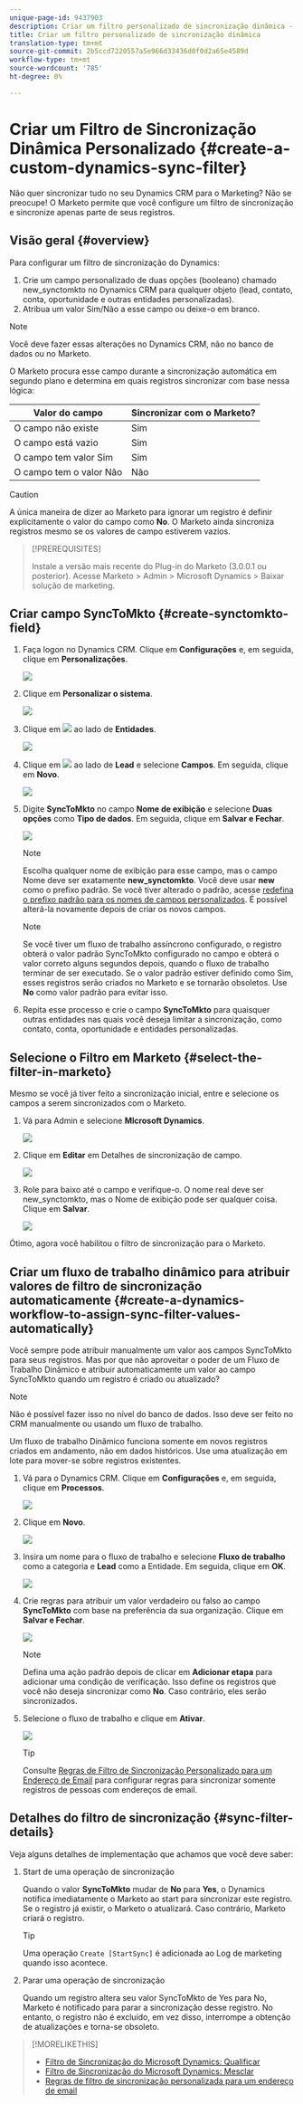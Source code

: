 ```yaml
---
unique-page-id: 9437903
description: Criar um filtro personalizado de sincronização dinâmica - Documentos do marketing - Documentação do produto
title: Criar um filtro personalizado de sincronização dinâmica
translation-type: tm+mt
source-git-commit: 2b5ccd7220557a5e966d33436d0f0d2a65e4589d
workflow-type: tm+mt
source-wordcount: '785'
ht-degree: 0%

---
```



# Criar um Filtro de Sincronização Dinâmica Personalizado {#create-a-custom-dynamics-sync-filter}

Não quer sincronizar tudo no seu Dynamics CRM para o Marketing? Não se preocupe! O Marketo permite que você configure um filtro de sincronização e sincronize apenas parte de seus registros.

## Visão geral {#overview}

Para configurar um filtro de sincronização do Dynamics:

1. Crie um campo personalizado de duas opções (booleano) chamado new_synctomkto no Dynamics CRM para qualquer objeto (lead, contato, conta, oportunidade e outras entidades personalizadas).
1. Atribua um valor Sim/Não a esse campo ou deixe-o em branco.

>[!NOTE]
>
>Você deve fazer essas alterações no Dynamics CRM, não no banco de dados ou no Marketo.

O Marketo procura esse campo durante a sincronização automática em segundo plano e determina em quais registros sincronizar com base nessa lógica:

| Valor do campo | Sincronizar com o Marketo? |
|---|---|
| O campo não existe | Sim |
| O campo está vazio | Sim |
| O campo tem valor Sim | Sim |
| O campo tem o valor Não | Não |

>[!CAUTION]
>
>A única maneira de dizer ao Marketo para ignorar um registro é definir explicitamente o valor do campo como **No**. O Marketo ainda sincroniza registros mesmo se os valores de campo estiverem vazios.

>[!PREREQUISITES]
>
>Instale a versão mais recente do Plug-in do Marketo (3.0.0.1 ou posterior). Acesse Marketo > Admin > Microsoft Dynamics > Baixar solução de marketing.

## Criar campo SyncToMkto {#create-synctomkto-field}

1. Faça logon no Dynamics CRM. Clique em **Configurações** e, em seguida, clique em **Personalizações**.

   ![](assets/image2015-8-10-21-3a40-3a9.png)

1. Clique em **Personalizar o sistema**.

   ![](assets/image2015-8-10-21-3a42-3a15.png)

1. Clique em ![](assets/image2015-8-10-21-3a44-3a23.png) ao lado de **Entidades**.

   ![](assets/image2015-8-10-21-3a43-3a39.png)

1. Clique em ![](assets/image2015-8-10-21-3a44-3a23.png) ao lado de **Lead** e selecione **Campos**. Em seguida, clique em **Novo**.

   ![](assets/image2015-8-10-21-3a49-3a49.png)

1. Digite **SyncToMkto** no campo **Nome de exibição** e selecione **Duas opções** como **Tipo de dados**. Em seguida, clique em **Salvar e Fechar**.

   ![](assets/image2015-9-8-10-3a25-3a33.png)

   >[!NOTE]
   >
   >Escolha qualquer nome de exibição para esse campo, mas o campo Nome deve ser exatamente **new_synctomkto**. Você deve usar **new** como o prefixo padrão. Se você tiver alterado o padrão, acesse [redefina o prefixo padrão para os nomes de campos personalizados](/help/marketo/product-docs/crm-sync/microsoft-dynamics-sync/create-a-custom-dynamics-sync-filter/set-a-default-custom-field-prefix.md). É possível alterá-la novamente depois de criar os novos campos.

   >[!NOTE]
   >
   >Se você tiver um fluxo de trabalho assíncrono configurado, o registro obterá o valor padrão SyncToMkto configurado no campo e obterá o valor correto alguns segundos depois, quando o fluxo de trabalho terminar de ser executado. Se o valor padrão estiver definido como Sim, esses registros serão criados no Marketo e se tornarão obsoletos. Use **No** como valor padrão para evitar isso.

1. Repita esse processo e crie o campo **SyncToMkto** para quaisquer outras entidades nas quais você deseja limitar a sincronização, como contato, conta, oportunidade e entidades personalizadas.

## Selecione o Filtro em Marketo {#select-the-filter-in-marketo}

Mesmo se você já tiver feito a sincronização inicial, entre e selecione os campos a serem sincronizados com o Marketo.

1. Vá para Admin e selecione **MIcrosoft Dynamics**.

   ![](assets/image2015-10-9-9-3a50-3a9.png)

1. Clique em **Editar** em Detalhes de sincronização de campo.

   ![](assets/image2015-10-9-9-3a52-3a23.png)

1. Role para baixo até o campo e verifique-o. O nome real deve ser new_synctomkto, mas o Nome de exibição pode ser qualquer coisa. Clique em **Salvar**.

   ![](assets/image2015-10-9-9-3a56-3a23.png)

Ótimo, agora você habilitou o filtro de sincronização para o Marketo.

## Criar um fluxo de trabalho dinâmico para atribuir valores de filtro de sincronização automaticamente {#create-a-dynamics-workflow-to-assign-sync-filter-values-automatically}

Você sempre pode atribuir manualmente um valor aos campos SyncToMkto para seus registros. Mas por que não aproveitar o poder de um Fluxo de Trabalho Dinâmico e atribuir automaticamente um valor ao campo SyncToMkto quando um registro é criado ou atualizado?

>[!NOTE]
>
>Não é possível fazer isso no nível do banco de dados. Isso deve ser feito no CRM manualmente ou usando um fluxo de trabalho.
>
>Um fluxo de trabalho Dinâmico funciona somente em novos registros criados em andamento, não em dados históricos. Use uma atualização em lote para mover-se sobre registros existentes.

1. Vá para o Dynamics CRM. Clique em **Configurações** e, em seguida, clique em **Processos**.

   ![](assets/image2015-8-11-8-3a42-3a10.png)

1. Clique em **Novo**.

   ![](assets/image2015-8-11-8-3a43-3a46.png)

1. Insira um nome para o fluxo de trabalho e selecione **Fluxo de trabalho** como a categoria e **Lead** como a Entidade. Em seguida, clique em **OK**.

   ![](assets/image2015-8-11-8-3a45-3a46.png)

1. Crie regras para atribuir um valor verdadeiro ou falso ao campo **SyncToMkto** com base na preferência da sua organização. Clique em **Salvar e Fechar**.

   ![](assets/setsynctomkto-fix.png)

   >[!NOTE]
   >
   >Defina uma ação padrão depois de clicar em **Adicionar etapa** para adicionar uma condição de verificação. Isso define os registros que você não deseja sincronizar como **No**. Caso contrário, eles serão sincronizados.

1. Selecione o fluxo de trabalho e clique em **Ativar**.

   ![](assets/image2015-8-11-8-3a57-3a29.png)

   >[!TIP]
   >
   >Consulte [Regras de Filtro de Sincronização Personalizado para um Endereço de Email](/help/marketo/product-docs/crm-sync/microsoft-dynamics-sync/create-a-custom-dynamics-sync-filter/custom-sync-filter-rules-for-an-email-address.md) para configurar regras para sincronizar somente registros de pessoas com endereços de email.

## Detalhes do filtro de sincronização {#sync-filter-details}

Veja alguns detalhes de implementação que achamos que você deve saber:

1. Start de uma operação de sincronização

   Quando o valor **SyncToMkto** mudar de **No** para **Yes**, o Dynamics notifica imediatamente o Marketo ao start para sincronizar este registro. Se o registro já existir, o Marketo o atualizará. Caso contrário, Marketo criará o registro.

   >[!TIP]
   >
   >Uma operação `Create [StartSync]` é adicionada ao Log de marketing quando isso acontece.

1. Parar uma operação de sincronização

   Quando um registro altera seu valor SyncToMkto de Yes para No, Marketo é notificado para parar a sincronização desse registro. No entanto, o registro não é excluído, em vez disso, interrompe a obtenção de atualizações e torna-se obsoleto.

>[!MORELIKETHIS]
>
>* [Filtro de Sincronização do Microsoft Dynamics: Qualificar](/help/marketo/product-docs/crm-sync/microsoft-dynamics-sync/create-a-custom-dynamics-sync-filter/microsoft-dynamics-sync-filter-qualify.md)
>* [Filtro de Sincronização do Microsoft Dynamics: Mesclar](/help/marketo/product-docs/crm-sync/microsoft-dynamics-sync/create-a-custom-dynamics-sync-filter/microsoft-dynamics-sync-filter-merge.md)
>* [Regras de filtro de sincronização personalizada para um endereço de email](/help/marketo/product-docs/crm-sync/microsoft-dynamics-sync/create-a-custom-dynamics-sync-filter/custom-sync-filter-rules-for-an-email-address.md)


